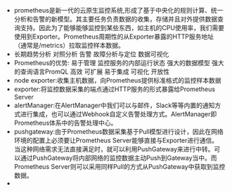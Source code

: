 * prometheus是新一代的云原生监控系统,形成了基于中央化的规则计算、统一分析和告警的新模型。其主要任务负责数据的收集，存储并且对外提供数据查询支持。因此为了能够能够监控到某些东西，如主机的CPU使用率，我们需要使用到Exporter。Prometheus周期性的从Exporter暴露的HTTP服务地址（通常是/metrics）拉取监控样本数据。
* 长期趋势分析 对照分析 告警 故障分析与定位 数据可视化
* Prometheus的优势: 易于管理 监控服务的内部运行状态 强大的数据模型 强大的查询语言PromQL 高效 可扩展 易于集成 可视化 开放性
* node exporter:收集主机数据，向Prometheus提供标准格式的监控样本数据
* exporter:将监控数据采集的端点通过HTTP服务的形式暴露给Prometheus Server
* alertManager:在AlertManager中我们可以与邮件，Slack等等内置的通知方式进行集成，也可以通过Webhook自定义告警处理方式。AlertManager即Prometheus体系中的告警处理中心。
* pushgateway:由于Prometheus数据采集基于Pull模型进行设计，因此在网络环境的配置上必须要让Prometheus Server能够直接与Exporter进行通信。 当这种网络需求无法直接满足时，就可以利用PushGateway来进行中转。可以通过PushGateway将内部网络的监控数据主动Push到Gateway当中。而Prometheus Server则可以采用同样Pull的方式从PushGateway中获取到监控数据。
* 